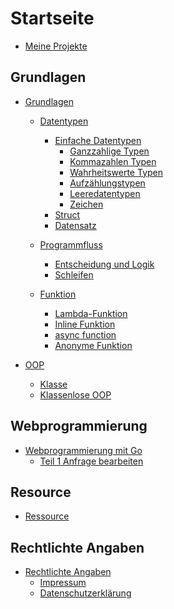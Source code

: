 # Startseite


- [Meine Projekte](./MeineProjekt.md)

## Grundlagen 

- [Grundlagen]()
  - [Datentypen](./Grundlagen/Datentypen.md)
    - [Einfache Datentypen](./Grundlagen/EinfacheDatentypen/EinfacheDatentypen.md)
       - [Ganzzahlige Typen](./Grundlagen/EinfacheDatentypen/GanzzahligeTypen.md)
       - [Kommazahlen Typen](./Grundlagen/EinfacheDatentypen/KommazahlenType.md)
       - [Wahrheitswerte Typen](./Grundlagen/EinfacheDatentypen/wahrheitswertetypen.md)
       - [Aufzählungstypen](./Grundlagen/EinfacheDatentypen/Aufzaehlungstypen.md)
       - [Leeredatentypen](./Grundlagen/EinfacheDatentypen/Leeredatentypen.md)
       - [Zeichen](./Grundlagen/EinfacheDatentypen/zeichen.md)
     - [Struct](./Grundlagen/struct/struct.md)
     - [Datensatz](./Grundlagen/Datensatz.md)
    
  - [Programmfluss]()
    - [Entscheidung und Logik]()
    - [Schleifen]()
    
  - [Funktion]()   
     - [Lambda-Funktion]()
     - [Inline Funktion]()
     - [async function ]()
     - [Anonyme Funktion]()
  
- [OOP]()
   - [Klasse]()
   - [Klassenlose OOP]()

## Webprogrammierung

- [Webprogrammierung mit Go](./WebprogrannierungGo/Grundlagen.md)
   - [Teil 1 Anfrage bearbeiten](./WebprogrannierungGo/Teil1Anfragenbearbeiten.md)

## Resource

- [Ressource](./Ressource.md)

## Rechtlichte Angaben
- [Rechtlichte Angaben]()
  - [Impressum](./Impressum.md)
  - [Datenschutzerklärung](./Datenschutzerklärung.md)